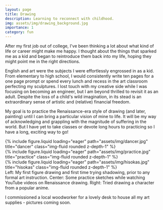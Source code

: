 ```yaml
---
layout: page
title: Drawing
description: Learning to reconnect with childhood.
img: assets/img/drawing_background.jpg
importance: 1
category: fun
---
```


After my first job out of college, I've been thinking a lot about what kind of life or career might make me happy. I thought about the things that sparked me as a kid and began to reintroduce them back into my life, hoping they might point me in the right directions.

English and art were the subjects I were effortlessly engrossed in as a kid. From elementary to high school, I would  consistently write ten pages for a one page prompt or spend every lunch and recess in the art classroom perfecting my sculptures. I lost touch with my creative side while I was focusing on becoming an engineer, but I am beyond thrilled to revisit it as an adult. Despite the loss of a child's wild imagination, in its stead is an extraordinary sense of artistic and (relative) financial freedom.

My goal is to practice the Renaissance-era style of drawing (and later, painting) until I can bring a particular vision of mine to life. It will be my way of acknowledging and grappling with the magnitude of suffering in the world. But I have yet to take classes or devote long hours to practicing so I have a long, exciting way to go!

<div class="row">
    <div class="col-sm mt-3 mt-md-0">
        {% include figure.liquid loading="eager" path="assets/img/dancer.jpg" title="dancer" class="img-fluid rounded z-depth-1" %}
    </div>
    <div class="col-sm mt-3 mt-md-0">
        {% include figure.liquid loading="eager" path="assets/img/practice.jpg" title="practice" class="img-fluid rounded z-depth-1" %}
    </div>
    <div class="col-sm mt-3 mt-md-0">
        {% include figure.liquid loading="eager" path="assets/img/hisokas.jpg" title="hisokas" class="img-fluid rounded z-depth-1" %}
    </div>
</div>
<div class="caption">
    Left: My first figure drawing and first time trying shadowing, prior to any formal art instruction. Center: Some practice sketches while watching YouTube videos on Renaissance drawing. Right: Tried drawing a character from a popular anime.
</div>

I commissioned a local woodworker for a lovely desk to house all my art supplies - pictures coming soon.


